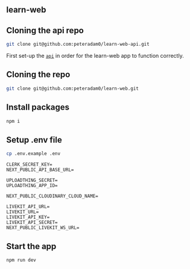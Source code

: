 ## learn-web



## Cloning the api repo

```bash
git clone git@github.com:peteradam0/learn-web-api.git
```

First set-up the [`api`](https://github.com/peteradam0/learn-web-api) in order for the learn-web app to function correctly.

## Cloning the repo

```bash
git clone git@github.com:peteradam0/learn-web.git
```

## Install packages

```bash
npm i
```

## Setup .env file

```bash
cp .env.example .env
```

```
CLERK_SECRET_KEY=
NEXT_PUBLIC_API_BASE_URL=

UPLOADTHING_SECRET=
UPLOADTHING_APP_ID=

NEXT_PUBLIC_CLOUDINARY_CLOUD_NAME=

LIVEKIT_API_URL=
LIVEKIT_URL=
LIVEKIT_API_KEY=
LIVEKIT_API_SECRET=
NEXT_PUBLIC_LIVEKIT_WS_URL=
```

## Start the app
```bash
npm run dev
```
